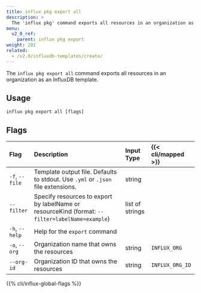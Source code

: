 ```yaml
---
title: influx pkg export all
description: >
  The 'influx pkg' command exports all resources in an organization as an InfluxDB template.
menu:
  v2_0_ref:
    parent: influx pkg export
weight: 201
related:
  - /v2.0/influxdb-templates/create/
---
```


The `influx pkg export all` command exports all resources in an
organization as an InfluxDB template.

## Usage
```
influx pkg export all [flags]
```

## Flags
| Flag           | Description                                                                                     | Input Type      | {{< cli/mapped >}} |
|:----           |:-----------                                                                                     |:----------      |:------------------ |
| `-f`, `--file` | Template output file. Defaults to stdout. Use `.yml` or `.json` file extensions.                | string          |                    |
| `--filter`     | Specify resources to export by labelName or resourceKind (format: `--filter=labelName=example`) | list of strings |
| `-h`, `--help` | Help for the `export` command                                                                   |                 |                    |
| `-o`, `--org`  | Organization name that owns the resources                                                       | string          | `INFLUX_ORG`       |
| `--org-id`     | Organization ID that owns the resources                                                         | string          | `INFLUX_ORG_ID`    |

{{% cli/influx-global-flags %}}

